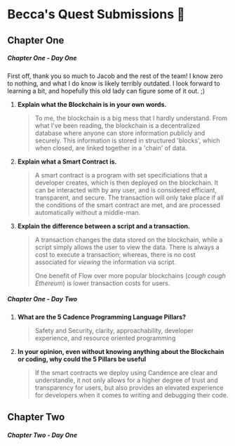 # Becca's Quest Submissions 🥂

## Chapter One
##### Chapter One - Day One
First off, thank you so much to Jacob and the rest of the team! I know zero to nothing, and what I do know is likely terribly outdated. I look forward to learning a bit, and hopefully this old lady can figure some of it out. ;)
<ol>
 <li><b>Explain what the Blockchain is in your own words.</b>
   <blockquote>
    <p>To me, the blockchain is a big mess that I hardly understand. From what I've been reading, the blockchain is a decentralized database where anyone can store information publicly and securely. This information is stored in structured 'blocks', which when closed, are linked together in a 'chain' of data.</p>
   </blockquote>
  
 <li><b>Explain what a Smart Contract is.</b>
   <blockquote>
    <p>A smart contract is a program with set specificiations that a developer creates, which is then deployed on the blockchain. It can be interacted with by any user, and is considered efficiant, transparent, and secure. The transaction will only take place if all the conditions of the smart contract are met, and are processed automatically without a middle-man.</p>
   </blockquote>
   
   <li><b>Explain the difference between a script and a transaction.</b>
  <blockquote>
    <p>A transaction changes the data stored on the blockchain, while a script simply allows the user to view the data. There is always a cost to execute a transaction; whereas, there is no cost associated for <i>viewing</i> the information via script.</p> One benefit of Flow over more popular blockchains (<i>cough cough Ethereum</i>) is lower transaction costs for users. 
   </blockquote>
    

  </li>
</ol>

##### Chapter One - Day Two
<ol>
  <li><b>What are the 5 Cadence Programming Language Pillars?</b>
    <blockquote>
    <p>Safety and Security, clarity, approachability, developer experience, and resource oriented programming</p>
  </blockquote>
    <li><b>In your opinion, even without knowing anything about the Blockchain or coding, why could the 5 Pillars be useful</b>
      <blockquote>If the smart contracts we deploy using Candence are clear and understandle, it not only allows for a higher degree of trust and transparency for users, but also provides an elevated experience for developers when it comes to writing and debugging their code. 
        </blockquote>
          </li>
        </ol>
   
   
## Chapter Two   
##### Chapter Two - Day One



